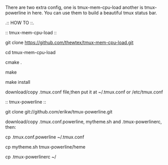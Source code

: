 There are two extra config, one is tmux-mem-cpu-load another is tmux-powerline in here.
You can use them to build a beautiful tmux status bar.

.:: HOW TO ::.

:: tmux-mem-cpu-load ::

git clone https://github.com/thewtex/tmux-mem-cpu-load.git

cd tmux-mem-cpu-load

cmake .

make 

make install

download/copy .tmux.conf file,then put it at ~/.tmux.conf or /etc/tmux.conf



:: tmux-powerline ::

git clone git://github.com/erikw/tmux-powerline.git

download/copy .tmux.conf.powerline, mytheme.sh and .tmux-powerlinerc, then:

cp .tmux.conf.powerline ~/.tmux.conf

cp mytheme.sh tmux-powerline/heme

cp .tmux-powerlinerc ~/
